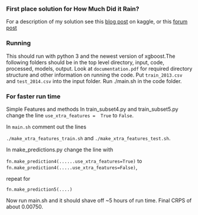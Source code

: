 ### First place solution for How Much Did it Rain?

For a description of my solution see this [blog post](http://blog.kaggle.com/2015/07/01/how-much-did-it-rain-winners-interview-1st-place-devin-anzelmo/) on kaggle, or this [forum post](https://www.kaggle.com/c/how-much-did-it-rain/discussion/14242#78604) 

### Running

This should run with python 3 and the newest version of xgboost.The following folders should be in the top level directory, input, code, processed, models, output. 
Look at `documentation.pdf` for required directory structure and other information on running the code. Put `train_2013.csv` and `test_2014.csv` into the input folder. Run ./main.sh in the code folder.

### For faster run time 

Simple Features and methods
In train_subset4.py and train_subset5.py change the line `use_xtra_features = 
True` to `False`.

In `main.sh` comment out the lines 

`./make_xtra_features_train.sh` and `./make_xtra_features_test.sh`.

In make_predictions.py change the line with

`fn.make_prediction4(......use_xtra_features=True)` to
`fn.make_prediction4(.....use_xtra_features=False)`,

 repeat for

`fn.make_prediction5(....)`

Now run main.sh and it should shave off ~5 hours of run time. Final CRPS of about 0.00750.
